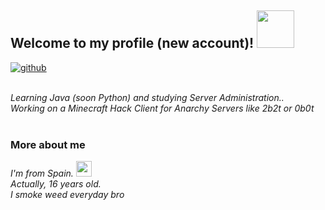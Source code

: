 <h2> Welcome to my profile (new account)! <img src="https://c.tenor.com/FHFBIMjKtQkAAAAC/weed-420.gif8" width="60"></h2>
  
  [![github](https://img.shields.io/github/followers/weedmorada?label=follow&style=social)](https://github.com/weedmorada)</br></br>
  
  <em>
  Learning Java (soon Python) and studying Server Administration..</br>
  Working on a Minecraft Hack Client for Anarchy Servers like 2b2t or 0b0t
  </em></br></br>
  
  ### More about me
  
  <em>I'm from Spain. <img src="https://github.com/csmoore/country-flag-icons/blob/master/country-flags-4x3-png/es.png" width="25"></br>
  Actually, 16 years old.</br>
  I smoke weed everyday bro</em>
  

